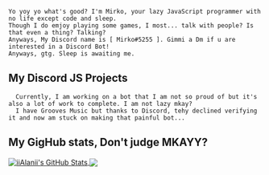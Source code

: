   
 ```console
Yo yoy yo what's good? I'm Mirko, your lazy JavaScript programmer with no life except code and sleep. 
Though I do emjoy playing some games, I most... talk with people? Is that even a thing? Talking?
Anyways, My Discord name is [ Mirko#5255 ]. Gimmi a Dm if u are interested in a Discord Bot!
Anyways, gtg. Sleep is awaiting me.
```
  
  ## My Discord JS Projects

```console
  Currently, I am working on a bot that I am not so proud of but it's also a lot of work to complete. I am not lazy mkay?
  I have Grooves Music but thanks to Discord, tehy declined verifying it and now am stuck on making that painful bot...
```

## My GigHub stats, Don't judge MKAYY?
<a href="">
  <img align="center" src="https://github.com/iiAlanii/iiAlanii/blob/main/README.md/api?username=iiAlanii&show_icons=true&line_height=27&count_private=true&title_color=ffffff&text_color=c9cacc&icon_color=2bbc8a&bg_color=1d1f21" alt="iiAlanii's GitHub Stats" />
</a>

<a href="https://github.com/iiAlanii">
  <img align="center" src="https://github-readme-stats.vercel.app/api/top-langs/?username=iiAlanii&hide=java,tex&title_color=ffffff&text_color=c9cacc&icon_color=2bbc8a&bg_color=1d1f21&langs_count=1" />
</a>